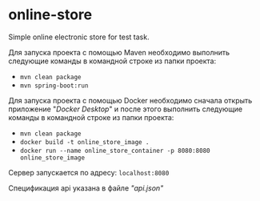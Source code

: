 # online-store
Simple online electronic store for test task.

Для запуска проекта с помощью Maven необходимо выполнить следующие команды в командной строке из папки проекта:
- `mvn clean package`
- `mvn spring-boot:run`

Для запуска проекта с помощью Docker необходимо сначала открыть приложение "_Docker Desktop_" и после этого выполнить следующие команды в командной строке из папки проекта:
- `mvn clean package`
- `docker build -t online_store_image .`
- `docker run --name online_store_container -p 8080:8080 online_store_image`

Сервер запускается по адресу:
`localhost:8080`

Спецификация api указана в файле _"api.json"_